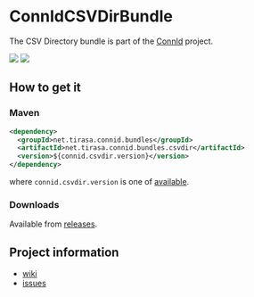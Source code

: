 <!--

    Copyright (C) 2011 ConnId (connid-dev@googlegroups.com)

    Licensed under the Apache License, Version 2.0 (the "License");
    you may not use this file except in compliance with the License.
    You may obtain a copy of the License at

            http://www.apache.org/licenses/LICENSE-2.0

    Unless required by applicable law or agreed to in writing, software
    distributed under the License is distributed on an "AS IS" BASIS,
    WITHOUT WARRANTIES OR CONDITIONS OF ANY KIND, either express or implied.
    See the License for the specific language governing permissions and
    limitations under the License.

-->
ConnIdCSVDirBundle
==============

The CSV Directory bundle is part of the [ConnId](http://connid.tirasa.net) project.

<a href="https://travis-ci.org/Tirasa/ConnIdCSVDirBundle"><img src="https://api.travis-ci.org/Tirasa/ConnIdCSVDirBundle.png"/></a>
<a href="#">
  <img src="https://img.shields.io/maven-central/v/net.tirasa.connid.bundles/net.tirasa.connid.bundles.csvdir.svg"/>
</a>

## How to get it

### Maven

```XML
<dependency>
  <groupId>net.tirasa.connid.bundles</groupId>
  <artifactId>net.tirasa.connid.bundles.csvdir</artifactId>
  <version>${connid.csvdir.version}</version>
</dependency>
```

where `connid.csvdir.version` is one of [available](http://repo1.maven.org/maven2/net/tirasa/connid/bundles/net.tirasa.connid.bundles.csvdir/).

### Downloads

Available from [releases](https://github.com/Tirasa/ConnIdCSVDirBundle/releases).

## Project information

 * [wiki](https://connid.atlassian.net/wiki/display/BASE/CSV+Directory)
 * [issues](https://connid.atlassian.net/browse/CSVDIR)
